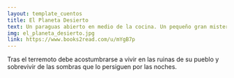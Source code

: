 ```yaml
---
layout: template_cuentos
title: El Planeta Desierto
text: Un paraguas abierto en medio de la cocina. Un pequeño gran misterio para una imaginación muy fértil.
img: el_planeta_desierto.jpg
link: https://www.books2read.com/u/mYgB7p
---
```


Tras el terremoto debe acostumbrarse a vivir en las ruinas de su pueblo y sobrevivir de las sombras que lo persiguen por las noches.